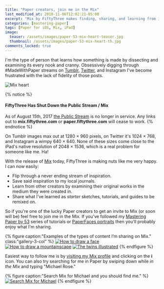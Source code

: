 ```yaml
---
title: "Paper creators, join me in the Mix"
last_modified_at: 2018-11-06T12:02:21-05:00
excerpt: "Mix by FiftyThree makes finding, sharing, and learning from inspiring Paper creators easy and fun."
categories: [mastering-paper]
tags: [Paper for iOS, Mix, iPad]
image:
  teaser: /assets/images/paper-53-mix-heart-teaser.jpg
  thumbnail: /assets/images/paper-53-mix-heart-th.jpg
comments_locked: true
---
```


I'm the type of person that learns how something is made by dissecting and examining its every nook and cranny. Obsessively digging through #MadeWithPaper streams on [Tumblr](https://www.tumblr.com/search/madewithpaper), [Twitter](https://twitter.com/search?q=%23MadeWithPaper&src=typd), and Instagram I've become frustrated with the lack of fidelity of those posts.

![Mix heart](/assets/images/paper-53-mix-heart.jpg)

{% notice %}
#### FiftyThree Has Shut Down the Public Stream / Mix

As of August 15th, 2017 [the Public Stream](https://support.fiftythree.com/hc/en-us/articles/115004639749-The-Public-Stream) is no longer in service. Any links out to **mix.fiftythree.com** or **paper.fiftythree.com** will cease to work.
{% endnotice %}

On Tumblr images max out at 1280 × 960 pixels, on Twitter it's 1024 × 768, and Instagram a wimpy 640 × 640. None of these sizes come close to the iPad's native resolution of 2048 × 1536, which is a real problem for someone like me. Ha!

With the release of [Mix](http://mix.fiftythree.com) today, FiftyThree is making nuts like me very happy. I can now easily:

- Flip through a never ending stream of inspiration.
- Save said inspiration to my local journals.
- Learn from other creators by examining their original works in the medium they were created in.
- Share what I've learned as *starter* sketches, tutorials, and guides to be remixed on.

So if you're one of the lucky Paper creators to get an invite to Mix (or soon will be) feel free to join me in the Mix. If you've followed my [Mastering Paper by 53](/mastering-paper/) series of tutorials or [PaperFaces portraits](/paperfaces/) then you'll probably enjoy what I'm sharing.

{% figure caption:"Examples of the types of content I’m sharing on Mix." class:"gallery-3-col" %}
[![How to draw a face](/assets/images/paper-53-mix-faces.jpg)](https://mix.fiftythree.com/11098-Michael-Rose/42082) [![How to draw a mountainscape](/assets/images/paper-53-mix-mountain.jpg)](https://mix.fiftythree.com/11098-Michael-Rose/35882) [![The twins illustrated](/assets/images/paper-53-mix-twins.jpg)](https://mix.fiftythree.com/11098-Michael-Rose/42074)
{% endfigure %}

Easiest way to follow me is by [visiting my Mix profile](https://mix.fiftythree.com/11098-Michael-Rose) and clicking on the **i** icon. You can also try searching for me in Paper by swiping down while *in the Mix* and typing "Michael Rose."

{% figure caption:"Search Mix for Michael and you should find me." %}
[![Search Mix for Michael](/assets/images/paper-53-mix-search-michael.jpg)](https://mix.fiftythree.com/11098-Michael-Rose)
{% endfigure %}
